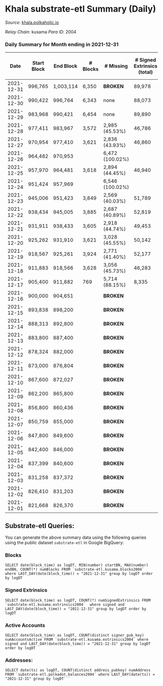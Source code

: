 # Khala substrate-etl Summary (Daily)

_Source_: [khala.polkaholic.io](https://khala.polkaholic.io)

*Relay Chain*: kusama
*Para ID*: 2004



### Daily Summary for Month ending in 2021-12-31


| Date | Start Block | End Block | # Blocks | # Missing | # Signed Extrinsics (total) | # Active Accounts | # Addresses with Balances | # Events | # Transfers | # XCM Transfers In | # XCM Transfers Out |
| ---- | ----------- | --------- | -------- | --------- | --------------------------- | ----------------- | ------------------------- | -------- | ----------- | ------------------ | ------------------- |
| 2021-12-31 | 996,765 | 1,003,114 | 6,350 |  **BROKEN**  | 89,978 | 1,308 | 13,764 | 946,050 | 142 ($120,999.62) |   |   |
| 2021-12-30 | 990,422 | 996,764 | 6,343 | none  | 88,073 | 1,297 | 13,763 | 926,617 | 102 ($460,007.06) |   |   |
| 2021-12-29 | 983,968 | 990,421 | 6,454 | none  | 89,890 | 1,321 | 13,760 | 941,895 | 112 ($84,607.90) |   |   |
| 2021-12-28 | 977,411 | 983,967 | 3,572 | 2,985 (45.53%) | 46,786 | 1,276 | 13,748 | 487,393 | 99 ($203,264.60) |   |   |
| 2021-12-27 | 970,954 | 977,410 | 3,621 | 2,836 (43.93%) | 46,860 | 1,249 | 13,744 | 488,952 | 124 ($24,451.19) |   |   |
| 2021-12-26 | 964,482 | 970,953 |  | 6,472 (100.02%) |  |  |  |  |   |   |   |
| 2021-12-25 | 957,970 | 964,481 | 3,618 | 2,894 (44.45%) | 46,940 | 1,249 | 13,755 | 490,978 | 76 ($3,250.55) |   |   |
| 2021-12-24 | 951,424 | 957,969 |  | 6,546 (100.02%) |  |  |  |  |   |   |   |
| 2021-12-23 | 945,006 | 951,423 | 3,849 | 2,569 (40.03%) | 51,789 | 1,477 | 13,745 | 581,658 | 68 ($11,172.72) |   |   |
| 2021-12-22 | 938,434 | 945,005 | 3,885 | 2,687 (40.89%) | 52,819 | 1,571 | 13,741 | 548,342 | 332 ($7,098.86) |   |   |
| 2021-12-21 | 931,911 | 938,433 | 3,605 | 2,918 (44.74%) | 49,453 | 1,519 | 13,739 | 513,435 | 321 ($69,477.50) |   |   |
| 2021-12-20 | 925,262 | 931,910 | 3,621 | 3,028 (45.55%) | 50,142 | 1,521 | 13,732 | 516,533 | 297 ($6,215.20) |   |   |
| 2021-12-19 | 918,567 | 925,261 | 3,924 | 2,771 (41.40%) | 52,177 | 1,219 | 13,730 | 542,608 | 275 ($4,139.15) |   |   |
| 2021-12-18 | 911,883 | 918,566 | 3,628 | 3,056 (45.73%) | 46,283 | 1,051 | 13,724 | 480,013 | 188 ($1,887.81) |   |   |
| 2021-12-17 | 905,400 | 911,882 | 769 | 5,714 (88.15%) | 8,335 | 266 | 13,723 | 90,140 | 14 ($1,178.84) |   |   |
| 2021-12-16 | 900,000 | 904,651 |  |  **BROKEN**  |  |  |  |  |   |   |   |
| 2021-12-15 | 893,838 | 898,200 |  |  **BROKEN**  |  |  |  |  |   |   |   |
| 2021-12-14 | 888,313 | 892,800 |  |  **BROKEN**  |  |  |  |  |   |   |   |
| 2021-12-13 | 883,800 | 887,400 |  |  **BROKEN**  |  |  |  |  |   |   |   |
| 2021-12-12 | 878,324 | 882,000 |  |  **BROKEN**  |  |  |  |  |   |   |   |
| 2021-12-11 | 873,000 | 876,804 |  |  **BROKEN**  |  |  |  |  |   |   |   |
| 2021-12-10 | 867,600 | 872,027 |  |  **BROKEN**  |  |  |  |  |   |   |   |
| 2021-12-09 | 862,200 | 865,800 |  |  **BROKEN**  |  |  |  |  |   |   |   |
| 2021-12-08 | 856,800 | 860,436 |  |  **BROKEN**  |  |  |  |  |   |   |   |
| 2021-12-07 | 850,759 | 855,000 |  |  **BROKEN**  |  |  |  |  |   |   |   |
| 2021-12-06 | 847,800 | 849,600 |  |  **BROKEN**  |  |  |  |  |   |   |   |
| 2021-12-05 | 842,400 | 846,000 |  |  **BROKEN**  |  |  |  |  |   |   |   |
| 2021-12-04 | 837,399 | 840,600 |  |  **BROKEN**  |  |  |  |  |   |   |   |
| 2021-12-03 | 831,258 | 837,372 |  |  **BROKEN**  |  |  |  |  |   |   |   |
| 2021-12-02 | 826,410 | 831,203 |  |  **BROKEN**  |  |  |  |  |   |   |   |
| 2021-12-01 | 821,668 | 826,370 |  |  **BROKEN**  |  |  |  |  |   |   |   |

## Substrate-etl Queries:
You can generate the above summary data using the following queries using the public dataset `substrate-etl` in Google BigQuery:


### Blocks
```
SELECT date(block_time) as logDT, MIN(number) startBN, MAX(number) endBN, COUNT(*) numBlocks FROM `substrate-etl.kusama.blocks2004`  where LAST_DAY(date(block_time)) = "2021-12-31" group by logDT order by logDT
```


### Signed Extrinsics
```
SELECT date(block_time) as logDT, COUNT(*) numSignedExtrinsics FROM `substrate-etl.kusama.extrinsics2004`  where signed and LAST_DAY(date(block_time)) = "2021-12-31" group by logDT order by logDT
```


### Active Accounts
```
SELECT date(block_time) as logDT, COUNT(distinct signer_pub_key) numAccountsActive FROM `substrate-etl.kusama.extrinsics2004` where signed and LAST_DAY(date(block_time)) = "2021-12-31" group by logDT order by logDT
```


### Addresses:
```
SELECT date(ts) as logDT, COUNT(distinct address_pubkey) numAddress FROM `substrate-etl.polkadot.balances2004` where LAST_DAY(date(ts)) = "2021-12-31" group by logDT```

